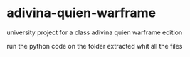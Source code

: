 # adivina-quien-warframe
university project for a class adivina quien warframe edition 

run the python code on the folder extracted whit all the files

